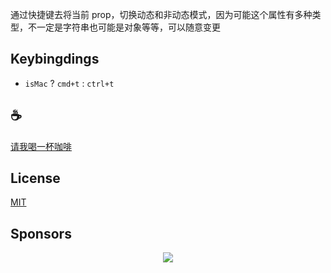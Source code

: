 通过快捷键去将当前 prop，切换动态和非动态模式，因为可能这个属性有多种类型，不一定是字符串也可能是对象等等，可以随意变更

## Keybingdings
- `isMac` ? `cmd+t` : `ctrl+t`

## :coffee:

[请我喝一杯咖啡](https://github.com/Simon-He95/sponsor)

## License

[MIT](./license)

## Sponsors

<p align="center">
  <a href="https://cdn.jsdelivr.net/gh/Simon-He95/sponsor/sponsors.svg">
    <img src="https://cdn.jsdelivr.net/gh/Simon-He95/sponsor/sponsors.png"/>
  </a>
</p>
